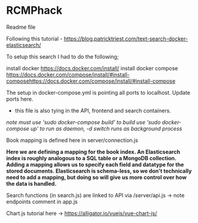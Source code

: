 # RCMPhack


Readme file

Following this tutorial - https://blog.patricktriest.com/text-search-docker-elasticsearch/

To setup this search I had to do the following;

install docker
  https://docs.docker.com/install/
install docker compose
  https://docs.docker.com/compose/install/#install-composehttps://docs.docker.com/compose/install/#install-compose

  The setup in docker-compose.yml is pointing all ports to localhost.  Update ports here.
 - this file is also tying in the API, frontend and search containers.

 *note must use 'sudo docker-compose build' to build*
 *use 'sudo docker-compose up' to run as daemon, -d switch runs as background process*

Book mapping is defined here in server/connection.js

 **Here we are defining a mapping for the book index. An Elasticsearch index is roughly analogous to a SQL table or a MongoDB collection. Adding a mapping allows us to specify each field and datatype for the stored documents. Elasticsearch is schema-less, so we don't technically need to add a mapping, but doing so will give us more control over how the data is handled.**


Search functions (in search.js) are linked to API via /server/api.js -> note endpoints comment in app.js

Chart.js tutorial here -> https://alligator.io/vuejs/vue-chart-js/
